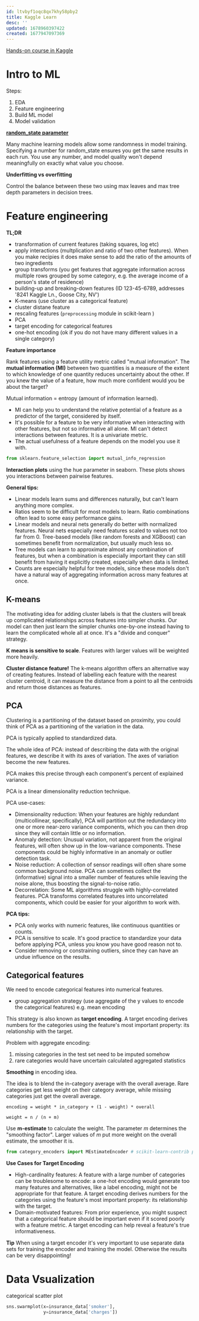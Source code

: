 ```yaml
---
id: ltvbyf1oqc8qx7khy58pby2
title: Kaggle Learn
desc: ''
updated: 1678960397422
created: 1677947097369
---
```

[Hands-on course in Kaggle](https://www.kaggle.com/learn)


# Intro to ML

Steps:
1. EDA
2. Feature engineering
3. Build ML model
4. Model validation


**[random_state parameter](https://scikit-learn.org/stable/glossary.html#term-random_state:~:text=random_state-,%C2%B6,-%C2%B6)**

Many machine learning models allow some randomness in model training. Specifying a number for random_state ensures you get the same results in each run. You use any number, and model quality won't depend meaningfully on exactly what value you choose.


**Underfitting vs overfitting**

Control the balance between these two using max leaves and max tree depth parameters in decision trees.

# Feature engineering

**TL;DR**

- transformation of current features (taking squares, log etc)
- apply interactions (multplication and ratio of two other features). When you make recipies it does make sense to add the ratio of the amounts of two ingredients
- group transforms (you get features that aggregate information across multiple rows grouped by some category, e.g. the average income of a person's state of residence)
- building-up and breaking-down features (ID 123-45-6789, addresses '8241 Kaggle Ln., Goose City, NV')
- K-means (use cluster as a categorical feature)
- cluster distane feature
- rescaling features (`preprocessing` module in scikit-learn )
- PCA
- target encoding for categorical features
- one-hot encoding (ok if you do not have many different values in a single category)

**Feature importance**

Rank features using a feature utility metric called "mutual information". The **mutual information (MI)** between two quantities is a measure of the extent to which knowledge of one quantity reduces uncertainty about the other. If you knew the value of a feature, how much more confident would you be about the target?

Mutual information = entropy (amount of information learned).


- MI can help you to understand the relative potential of a feature as a predictor of the target, considered by itself.
- It's possible for a feature to be very informative when interacting with other features, but not so informative all alone. MI can't detect interactions between features. It is a univariate metric.
- The actual usefulness of a feature depends on the model you use it with. 

```python
from sklearn.feature_selection import mutual_info_regression
```

**Interaction plots** using the hue parameter in seaborn. These plots shows you interactions between pairwise features.


**General tips:**
- Linear models learn sums and differences naturally, but can't learn anything more complex.
- Ratios seem to be difficult for most models to learn. Ratio combinations often lead to some easy performance gains.
- Linear models and neural nets generally do better with normalized features. Neural nets especially need features scaled to values not too far from 0. Tree-based models (like random forests and XGBoost) can sometimes benefit from normalization, but usually much less so.
- Tree models can learn to approximate almost any combination of features, but when a combination is especially important they can still benefit from having it explicitly created, especially when data is limited.
- Counts are especially helpful for tree models, since these models don't have a natural way of aggregating information across many features at once.

## K-means

The motivating idea for adding cluster labels is that the clusters will break up complicated relationships across features into simpler chunks. Our model can then just learn the simpler chunks one-by-one instead having to learn the complicated whole all at once. It's a "divide and conquer" strategy.


**K means is sensitive to scale**. Features with larger values will be weighted more heavily.


**Cluster distance feature!**
The k-means algorithm offers an alternative way of creating features. Instead of labelling each feature with the nearest cluster centroid, it can measure the distance from a point to all the centroids and return those distances as features.

## PCA

Clustering is a partitioning of the dataset based on proximity, you could think of PCA as a partitioning of the variation in the data.

PCA is typically applied to standardized data.

The whole idea of PCA: instead of describing the data with the original features, we describe it with its axes of variation. The axes of variation become the new features.

PCA makes this precise through each component's percent of explained variance.

PCA is a linear dimensionality reduction technique.

PCA use-cases:
- Dimensionality reduction: When your features are highly redundant (multicollinear, specifically), PCA will partition out the redundancy into one or more near-zero variance components, which you can then drop since they will contain little or no information.
- Anomaly detection: Unusual variation, not apparent from the original features, will often show up in the low-variance components. These components could be highly informative in an anomaly or outlier detection task.
- Noise reduction: A collection of sensor readings will often share some common background noise. PCA can sometimes collect the (informative) signal into a smaller number of features while leaving the noise alone, thus boosting the signal-to-noise ratio.
- Decorrelation: Some ML algorithms struggle with highly-correlated features. PCA transforms correlated features into uncorrelated components, which could be easier for your algorithm to work with.

**PCA tips:**
- PCA only works with numeric features, like continuous quantities or counts.
- PCA is sensitive to scale. It's good practice to standardize your data before applying PCA, unless you know you have good reason not to.
- Consider removing or constraining outliers, since they can have an undue influence on the results.


## Categorical features

We need to encode categorical features into numerical features.
- group aggregation strategy (use aggregate of the y values to encode the categorical features) e.g. mean encoding

This strategy is also known as **target encoding**. A target encoding derives numbers for the categories using the feature's most important property: its relationship with the target.

Problem with aggregate encoding:
1. missing categories in the test set need to be imputed somehow
2. rare categories would have uncertain calculated aggregated statistics

**Smoothing** in encoding idea.

The idea is to blend the in-category average with the overall average. Rare categories get less weight on their category average, while missing categories just get the overall average.
```
encoding = weight * in_category + (1 - weight) * overall
```

```
weight = n / (n + m)
```
Use **m-estimate** to calculate the weight.  The parameter $m$ determines the "smoothing factor". Larger values of $m$ put more weight on the overall estimate, the smoother it is.

```python
from category_encoders import MEstimateEncoder # scikit-learn-contrib package
```

**Use Cases for Target Encoding**
- High-cardinality features: A feature with a large number of categories can be troublesome to encode: a one-hot encoding would generate too many features and alternatives, like a label encoding, might not be appropriate for that feature. A target encoding derives numbers for the categories using the feature's most important property: its relationship with the target.
- Domain-motivated features: From prior experience, you might suspect that a categorical feature should be important even if it scored poorly with a feature metric. A target encoding can help reveal a feature's true informativeness.

**Tip**
When  using a target encoder it's very important to use separate data sets for training the encoder and training the model. Otherwise the results can be very disappointing!

# Data Vsualization


categorical scatter plot

```python
sns.swarmplot(x=insurance_data['smoker'],
              y=insurance_data['charges'])
```